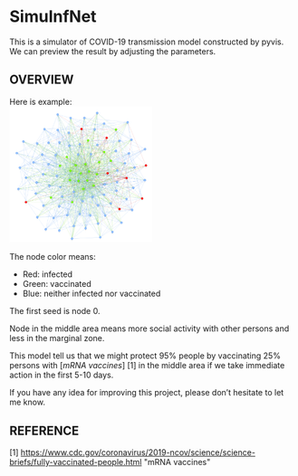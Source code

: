 # SimuInfNet
This is a simulator of COVID-19 transmission model constructed by pyvis.  
We can preview the result by adjusting the parameters.

OVERVIEW
--------
Here is example:  
<img src="./SamplePic/VaccOnSocialActive.png" alt="vaccinate on social active people" width="50%" height="50%">


The node color means:  
*   Red: infected
*   Green: vaccinated
*   Blue: neither infected nor vaccinated

The first seed is node 0.  

Node in the middle area means more social activity with other persons and less in the marginal zone.  

This model tell us that we might protect 95% people by vaccinating 25% persons with [*mRNA vaccines*] [1] in the middle area if we take immediate action in the first 5-10 days.

If you have any idea for improving this project, please don’t hesitate to let me know.  

REFERENCE
---------
[1] https://www.cdc.gov/coronavirus/2019-ncov/science/science-briefs/fully-vaccinated-people.html  "mRNA vaccines"  
